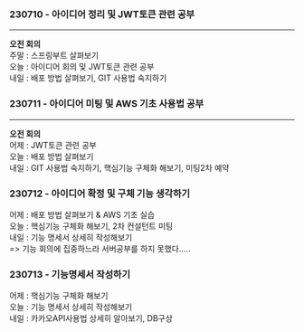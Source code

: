 ### 230710 - 아이디어 정리 및 JWT토큰 관련 공부
---
__오전 회의__<br>
주말 : 스프링부트 살펴보기<br>
오늘 : 아이디어 회의 및 JWT토큰 관련 공부<br>
내일 : 배포 방법 살펴보기, GIT 사용법 숙지하기<br>

### 230711 - 아이디어 미팅 및 AWS 기초 사용법 공부
---
__오전 회의__<br>
어제 : JWT토큰 관련 공부<br>
오늘 : 배포 방법 살펴보기<br>
내일 : GIT 사용법 숙지하기, 핵심기능 구체화 해보기, 미팅2차 예약<br>


### 230712 - 아이디어 확정 및 구체 기능 생각하기
어제 : 배포 방법 살펴보기 & AWS 기초 실습<br>
오늘 : 핵심기능 구체화 해보기, 2차 컨설턴트 미팅<br>
내일 : 기능 명세서 상세히 작성해보기<br>
=> 기능 회의에 집중하느라 서버공부를 하지 못했다.....


### 230713 - 기능명세서 작성하기
어제 : 핵심기능 구체화 해보기<br>
오늘 : 기능 명세서 상세히 작성해보기<br>
내일 : 카카오API사용법 상세히 알아보기, DB구상<br>


